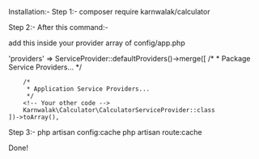 Installation:-
Step 1:-
composer require karnwalak/calculator

Step 2:-
After this command:-

add this inside your provider array of config/app.php


  'providers' => ServiceProvider::defaultProviders()->merge([
        /*
         * Package Service Providers...
         */

        /*
         * Application Service Providers...
         */
        <!-- Your other code -->
        Karnwalak\Calculator\CalculatorServiceProvider::class
    ])->toArray(),

Step 3:- 
php artisan config:cache
php artisan route:cache

Done!


  

